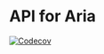 # API for Aria

[![Codecov](https://img.shields.io/codecov/c/github/aria-app/aria-api.svg?style=flat-square)](https://codecov.io/gh/aria-app/aria-api)
